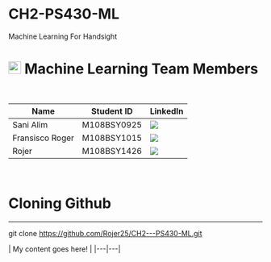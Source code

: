 # CH2-PS430-ML
Machine Learning For Handsight

# <img src="https://i.ibb.co/4pF0gkf/logoa.png" type='image' alt="Logo" width="25"> Machine Learning Team Members

<br>

| Name                       | Student ID  | LinkedIn                |
| -------------------------- | ----------  | ------------------- |
| Sani Alim                  | M108BSY0925 | <a href="https://www.linkedin.com/in/sani-alim-a262a1221/"><img src="https://img.shields.io/badge/LinkedIn-0077B5?style=for-the-badge&logo=linkedin&logoColor=white" /></a>    |
| Fransisco Roger            | M108BSY1015 | <a href="https://www.linkedin.com/in/fransisco-roger-476020195/"><img src="https://img.shields.io/badge/LinkedIn-0077B5?style=for-the-badge&logo=linkedin&logoColor=white" /></a>    |
| Rojer                      | M108BSY1426 | <a href="https://www.linkedin.com/in/rojer-2a915a296/"><img src="https://img.shields.io/badge/LinkedIn-0077B5?style=for-the-badge&logo=linkedin&logoColor=white" /></a>    |


<br>


# Cloning Github
---
git clone https://github.com/Rojer25/CH2---PS430-ML.git






| My content goes here! |
|---|---|
